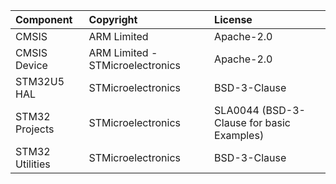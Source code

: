 | Component                       | Copyright                          | License                                          |
|:---------                       |:----------                         |:-------                                          |
| CMSIS                           | ARM Limited                        | Apache-2.0                                       |
| CMSIS Device                    | ARM Limited - STMicroelectronics   | Apache-2.0                                       |
| STM32U5 HAL                     | STMicroelectronics                 | BSD-3-Clause                                     |
| STM32 Projects                  | STMicroelectronics                 | SLA0044 (BSD-3-Clause for basic Examples)        |
| STM32 Utilities                 | STMicroelectronics                 | BSD-3-Clause                                     |